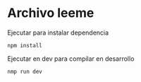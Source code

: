 # Archivo leeme

Ejecutar para instalar dependencia 

```
npm install
```

Ejecutar en dev para compilar en desarrollo

```
nmp run dev
```